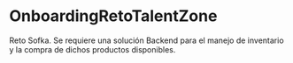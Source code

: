 # OnboardingRetoTalentZone
Reto Sofka. Se requiere una solución Backend para el manejo de inventario y la compra de dichos productos disponibles.
